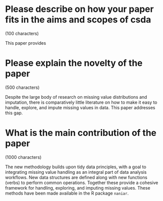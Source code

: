 # Please describe on how your paper fits in the aims and scopes of csda 
(100 characters)

This paper provides

# Please explain the novelty of the paper
(500 characters)

Despite the large body of research on missing value distributions and imputation, there is comparatively little literature on how to make it easy to handle, explore, and impute missing values in data. This paper addresses this gap. 

# What is the main contribution of the paper
(1000 characters)

The new methodology builds upon tidy data principles, with a goal to integrating missing value handling as an integral part of data analysis workflows. New data structures are defined along with new functions (verbs) to perform common operations. Together these provide a cohesive framework for handling, exploring, and imputing missing values. These methods have been made available in the R package `naniar`.
